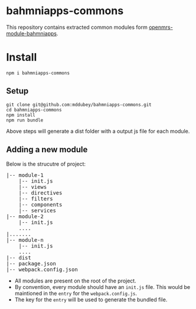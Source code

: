 # bahmniapps-commons
This repository contains extracted common modules form [openmrs-module-bahmniapps](https://github.com/Bahmni/openmrs-module-bahmniapps).

# Install
```
npm i bahmniapps-commons
```

## Setup 
```
git clone git@github.com:mddubey/bahmniapps-commons.git
cd bahmniapps-commons
npm install
npm run bundle
```
Above steps will generate a dist folder with a output js file for each module.

## Adding a new module
Below is the strucutre of project:
<pre>
|-- module-1
    |-- init.js
    |-- views
    |-- directives
    |-- filters
    |-- components
    |-- services
|-- module-2
    |-- init.js
    ....
|.......	
|-- module-n
    |-- init.js
    ....
|-- dist
|-- package.json
|-- webpack.config.json
</pre>
* All modules are present on the root of the project.
* By convention, every module should have an `init.js` file. This would be maintioned in the `entry` for the `webpack.config.js`.
* The key for the `entry` will be used to generate the bundled file.